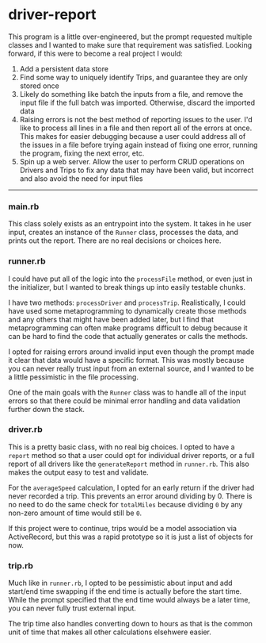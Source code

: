 # driver-report

This program is a little over-engineered, but the prompt requested multiple classes and I wanted to make sure that requirement was satisfied. Looking forward, if this were to become a real project I would:
1. Add a persistent data store
2. Find some way to uniquely identify Trips, and guarantee they are only stored once
3. Likely do something like batch the inputs from a file, and remove the input file if the full batch was imported. Otherwise, discard the imported data
4. Raising errors is not the best method of reporting issues to the user. I'd like to process all lines in a file and then report all of the errors at once. This makes for easier debugging because a user could address all of the issues in a file before trying again instead of fixing one error, running the program, fixing the next error, etc.
5. Spin up a web server. Allow the user to perform CRUD operations on Drivers and Trips to fix any data that may have been valid, but incorrect and also avoid the need for input files

---

### main.rb

This class solely exists as an entrypoint into the system. It takes in he user input, creates an instance of the `Runner` class, processes the data, and prints out the report. There are no real decisions or choices here.

### runner.rb

I could have put all of the logic into the `processFile` method, or even just in the initializer, but I wanted to break things up into easily testable chunks.

I have two methods: `processDriver` and `processTrip`. Realistically, I could have used some metaprogramming to dynamically create those methods and any others that might have been added later, but I find that metaprogramming can often make programs difficult to debug because it can be hard to find the code that actually generates or calls the methods.

I opted for raising errors around invalid input even though the prompt made it clear that data would have a specific format. This was mostly because you can never really trust input from an external source, and I wanted to be a little pessimistic in the file processing.

One of the main goals with the `Runner` class was to handle all of the input errors so that there could be minimal error handling and data validation further down the stack.

### driver.rb

This is a pretty basic class, with no real big choices. I opted to have a `report` method so that a user could opt for individual driver reports, or a full report of all drivers like the `generateReport` method in `runner.rb`. This also makes the output easy to test and validate.

For the `averageSpeed` calculation, I opted for an early return if the driver had never recorded a trip. This prevents an error around dividing by 0. There is no need to do the same check for `totalMiles` because dividing `0` by any non-zero amount of time would still be `0`.

If this project were to continue, trips would be a model association via ActiveRecord, but this was a rapid prototype so it is just a list of objects for now.

### trip.rb

Much like in `runner.rb`, I opted to be pessimistic about input and add start/end time swapping if the end time is actually before the start time. While the prompt specified that the end time would always be a later time, you can never fully trust external input.

The trip time also handles converting down to hours as that is the common unit of time that makes all other calculations elsehwere easier.
